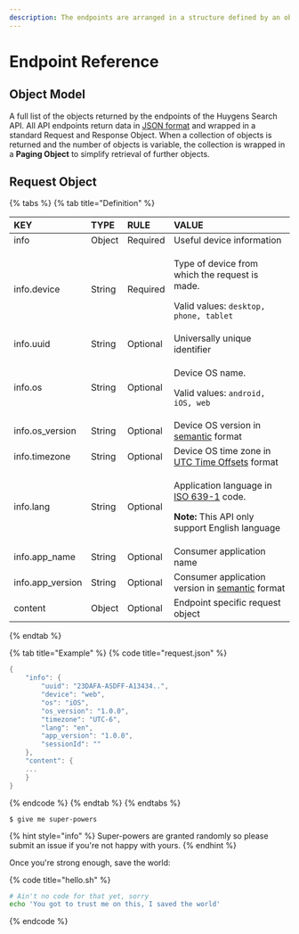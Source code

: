 ```yaml
---
description: The endpoints are arranged in a structure defined by an object model.
---
```


# Endpoint Reference

## Object Model

A full list of the objects returned by the endpoints of the Huygens Search API. All API endpoints return data in [JSON format](https://www.json.org/json-en.html) and wrapped in a standard Request and Response Object. When a collection of objects is returned and the number of objects is variable, the collection is wrapped in a **Paging Object**  to simplify retrieval of further objects. 

## Request Object

{% tabs %}
{% tab title="Definition" %}
<table>
  <thead>
    <tr>
      <th style="text-align:left">KEY</th>
      <th style="text-align:left">TYPE</th>
      <th style="text-align:left">RULE</th>
      <th style="text-align:left">VALUE</th>
    </tr>
  </thead>
  <tbody>
    <tr>
      <td style="text-align:left">info</td>
      <td style="text-align:left">Object</td>
      <td style="text-align:left">Required</td>
      <td style="text-align:left">Useful device information</td>
    </tr>
    <tr>
      <td style="text-align:left">info.device</td>
      <td style="text-align:left">String</td>
      <td style="text-align:left">Required</td>
      <td style="text-align:left">
        <p>Type of device from which the request is made.</p>
        <p>Valid values: <code>desktop, phone, tablet</code>
        </p>
      </td>
    </tr>
    <tr>
      <td style="text-align:left">info.uuid</td>
      <td style="text-align:left">String</td>
      <td style="text-align:left">Optional</td>
      <td style="text-align:left">Universally unique identifier</td>
    </tr>
    <tr>
      <td style="text-align:left">info.os</td>
      <td style="text-align:left">String</td>
      <td style="text-align:left">Optional</td>
      <td style="text-align:left">
        <p>Device OS name.</p>
        <p>Valid values: <code>android, iOS, web</code>
        </p>
      </td>
    </tr>
    <tr>
      <td style="text-align:left">info.os_version</td>
      <td style="text-align:left">String</td>
      <td style="text-align:left">Optional</td>
      <td style="text-align:left">Device OS version in <a href="https://semver.org/">semantic</a> format</td>
    </tr>
    <tr>
      <td style="text-align:left">info.timezone</td>
      <td style="text-align:left">String</td>
      <td style="text-align:left">Optional</td>
      <td style="text-align:left">Device OS time zone in <a href="https://www.utctime.net/utc-time-zone-offsets">UTC Time Offsets</a> format</td>
    </tr>
    <tr>
      <td style="text-align:left">info.lang</td>
      <td style="text-align:left">String</td>
      <td style="text-align:left">Optional</td>
      <td style="text-align:left">
        <p>Application language in <a href="https://en.wikipedia.org/wiki/List_of_ISO_639-1_codes">ISO 639-1</a> code.</p>
        <p><b>Note:</b> This API only support English language</p>
      </td>
    </tr>
    <tr>
      <td style="text-align:left">info.app_name</td>
      <td style="text-align:left">String</td>
      <td style="text-align:left">Optional</td>
      <td style="text-align:left">Consumer application name</td>
    </tr>
    <tr>
      <td style="text-align:left">info.app_version</td>
      <td style="text-align:left">String</td>
      <td style="text-align:left">Optional</td>
      <td style="text-align:left">Consumer application version in <a href="https://semver.org/">semantic</a> format</td>
    </tr>
    <tr>
      <td style="text-align:left">content</td>
      <td style="text-align:left">Object</td>
      <td style="text-align:left">Optional</td>
      <td style="text-align:left">Endpoint specific request object</td>
    </tr>
  </tbody>
</table>
{% endtab %}

{% tab title="Example" %}
{% code title="request.json" %}
```kotlin
{
    "info": {
        "uuid": "23DAFA-ASDFF-A13434..",
        "device": "web",
        "os": "iOS",
        "os_version": "1.0.0",
        "timezone": "UTC-6",
        "lang": "en",
        "app_version": "1.0.0",
        "sessionId": ""
    },
    "content": {
    ...
    }
}
```
{% endcode %}
{% endtab %}
{% endtabs %}

```
$ give me super-powers
```

{% hint style="info" %}
 Super-powers are granted randomly so please submit an issue if you're not happy with yours.
{% endhint %}

Once you're strong enough, save the world:

{% code title="hello.sh" %}
```bash
# Ain't no code for that yet, sorry
echo 'You got to trust me on this, I saved the world'
```
{% endcode %}



